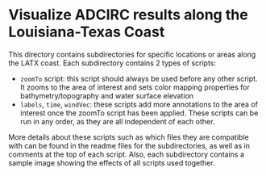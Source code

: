 # Visualize ADCIRC results along the Louisiana-Texas Coast
This directory contains subdirectories for specific locations or areas along the LATX coast. Each subdirectory contains 2 types of scripts:
- ``zoomTo`` script: this script should always be used before any other script. It zooms to the area of interest and sets color mapping properties for bathymetry/topography and water surface elevation
- ``labels``, ``time``, ``windVec``: these scripts add more annotations to the area of interest once the zoomTo script has been applied. These scripts can be run in any order, as they are all independent of each other.

More details about these scripts such as which files they are compatible with can be found in the readme files for the subdirectories, as well as in comments at the top of each script. Also, each subdirectory contains a sample image showing the effects of all scripts used together.
